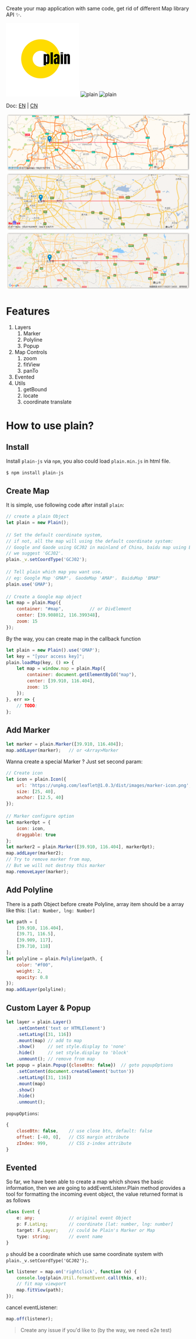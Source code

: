 Create your map application with same code, get rid of different Map library API ✨.

![plain](./images/plain.png)
![plain](https://travis-ci.org/XingzheFE/plain.svg?branch=master)
![plain](https://img.shields.io/npm/dt/plain-js.svg)

Doc: [EN](./README.en.md) | [CN](./README.md)

![example](./images/example.png)

# Features
1. Layers
    1. Marker
    2. Polyline
    3. Popup
2. Map Controls
    1. zoom
    2. fitView
    3. panTo
3. Evented
4. Utils
    1. getBound
    2. locate
    3. coordinate translate

# How to use plain?

## Install
Install `plain-js` via `npm`, you also could load `plain.min.js` in html file.

`$ npm install plain-js`

## Create Map
It is simple, use following code after install `plain`:
```javascript
// create a plain Object
let plain = new Plain();

// Set the default coordinate system, 
// if not, all the map will using the default coordinate system: 
// Google and Gaode using GCJ02 in mainland of China, baidu map using BD09.
// we suggest 'GCJ02'.
plain._v.setCoordType('GCJ02');

// Tell plain which map you want use，
// eg: Google Map 'GMAP'， GaodeMap 'AMAP'， BaiduMap 'BMAP'
plain.use('GMAP');

// Create a Google map object
let map = plain.Map({
    container: "#map",          // or DivElement
    center: [39.908012, 116.399348],
    zoom: 15
});
```
By the way, you can create map in the callback function
```javascript
let plain = new Plain().use('GMAP');
let key = "[your access key]";
plain.loadMap(key, () => {
    let map = window.map = plain.Map({
        container: document.getElementById("map"),
        center: [39.910, 116.404],
        zoom: 15
    });
}, err => {
    // TODO:    
};

```

## Add Marker
```javascript
let marker = plain.Marker([39.910, 116.404]);
map.addLayer(marker);   // or <Array>Marker 
```
Wanna create a special Marker ? Just set second param:
```javascript
// Create icon
let icon = plain.Icon({
    url: 'https://unpkg.com/leaflet@1.0.3/dist/images/marker-icon.png',
    size: [25, 40],
    anchor: [12.5, 40]
});

// Marker configure option
let markerOpt = {
    icon: icon,
    draggable: true
};
let marker2 = plain.Marker([39.910, 116.404], markerOpt);
map.addLayer(marker2);
// Try to remove marker from map,
// But we will not destroy this marker
map.removeLayer(marker);
```

## Add Polyline
There is a path Object before create Polyline, array item should be a array like this: `[lat: Number, lng: Number]`
```javascript
let path = [
    [39.910, 116.404],
    [39.71, 116.5],
    [39.909, 117],
    [39.710, 118]
];
let polyline = plain.Polyline(path, {
    color: "#f00",
    weight: 2,
    opacity: 0.8
});
map.addLayer(polyline);
```

## Custom Layer & Popup
```javascript
let layer = plain.Layer()
    .setContent('text or HTMLElement')
    .setLatLng([31, 116])
    .mount(map) // add to map
    .show()     // set style.display to 'none'
    .hide()     // set style.display to 'block'
    .unmount(); // remove from map
let popup = plain.Popup({closeBtn: false})  // goto popupOptions
    .setContent(document.createElement('button'))
    .setLatLng([31, 116])
    .mount(map)
    .show()
    .hide()
    .unmount();
```
`popupOptions`:
```javascript
{
    closeBtn: false,    // use close btn, default: false
    offset: [-40, 0],   // CSS margin attribute
    zIndex: 999,        // CSS z-index attribute
}
```

## Evented
So far, we have been able to create a map which shows the basic information, then we are going to addEventListenr.Plain method provides a tool for formatting the incoming event object, the value returned format is as follows
```typescript
class Event {
    e: any;             // original event Object
    p: F.LatLng;        // coordinate [lat: number, lng: number]
    target: F.Layer;    // could be Plain's Marker or Map
    type: string;       // event name
}
```
`p` should be a coordinate which use same coordinate system with `plain._v.setCoordType('GCJ02');`.

```javascript
let listener = map.on('rightclick', function (e) {
    console.log(plain.Util.formatEvent.call(this, e));
    // fit map viewport
    map.fitView(path);
});
```
cancel eventListener:
```javascript
map.off(listener);
```
> Create any issue if you'd like to (by the way, we need e2e test)


